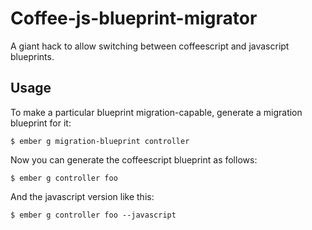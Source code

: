 # Coffee-js-blueprint-migrator

A giant hack to allow switching between coffeescript and javascript blueprints.

## Usage

To make a particular blueprint migration-capable, generate a migration blueprint for it:

```
$ ember g migration-blueprint controller
```

Now you can generate the coffeescript blueprint as follows:

```
$ ember g controller foo
```

And the javascript version like this:

```
$ ember g controller foo --javascript
```
